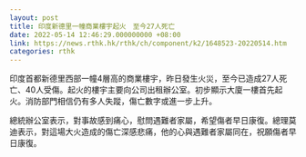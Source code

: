 ```yaml
---
layout: post
title: 印度新德里一幢商業樓宇起火　至今27人死亡
date: 2022-05-14 12:46:29.000000000 +08:00
link: https://news.rthk.hk/rthk/ch/component/k2/1648523-20220514.htm
categories: rthk
---
```


印度首都新德里西部一幢4層高的商業樓宇，昨日發生火災，至今已造成27人死亡、40人受傷。起火的樓宇主要向公司出租辦公室。初步顯示大廈一樓首先起火。消防部門相信仍有多人失蹤，傷亡數字或進一步上升。

總統辦公室表示，對事故感到痛心，慰問遇難者家屬，希望傷者早日康復。總理莫迪表示，對這場大火造成的傷亡深感悲痛，他的心與遇難者家屬同在，祝願傷者早日康復。
